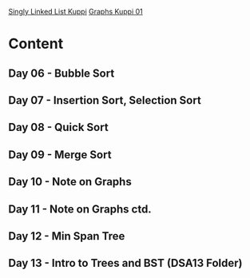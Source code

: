 <a href = "https://youtu.be/y83zZ20MBfs">Singly Linked List Kuppi</a>
<a href="https://youtu.be/xkgpWszEBpM"> Graphs Kuppi 01</a>

# Content

## Day 06 - Bubble Sort
## Day 07 - Insertion Sort, Selection Sort
## Day 08 - Quick Sort
## Day 09 - Merge Sort
## Day 10 - Note on Graphs
## Day 11 - Note on Graphs ctd.
## Day 12 - Min Span Tree
## Day 13 - Intro to Trees and BST (DSA13 Folder)
